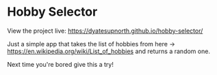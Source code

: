 # Hobby Selector

View the project live: <https://dyatesupnorth.github.io/hobby-selector/>

Just a simple app that takes the list of   hobbies from here -> <https://en.wikipedia.org/wiki/List_of_hobbies> and returns a random one.

Next time you're bored give this a try!
